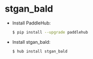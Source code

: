 # stgan_bald
* Install PaddleHub: 

    ```bash
    $ pip install --upgrade paddlehub
    ```

* Install stgan_bald: 

    ```bash
    $ hub install stgan_bald
    ```
